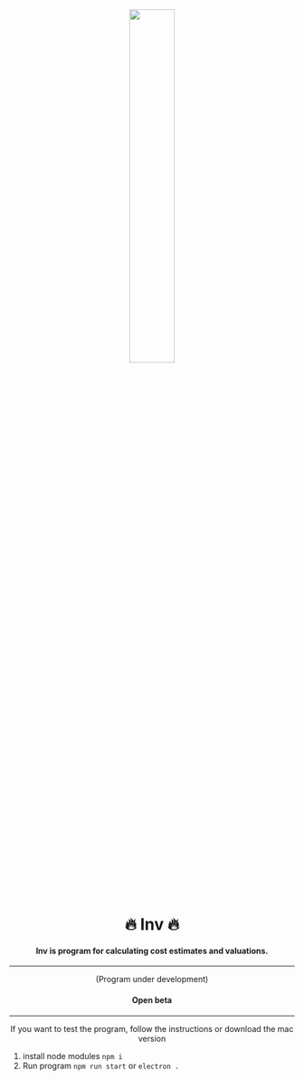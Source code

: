 
<div align="center">    
	<img src="https://raw.githubusercontent.com/MakotoDesigner/Lilith/master/public/assets/img/Lilith_logo.png" width="40%">
	<h1>🔥 Inv 🔥</h1>
	<h4>Inv is program for calculating cost estimates and valuations.</h4>
	<hr>
	<p>(Program under development)</p>
	<h4>Open beta</h4>
	<hr>
	<p>If you want to test the program, follow the instructions or download the mac version</p>
</div>

1. install node modules
	`npm i`
2. Run program
	`npm run start` or `electron .`
